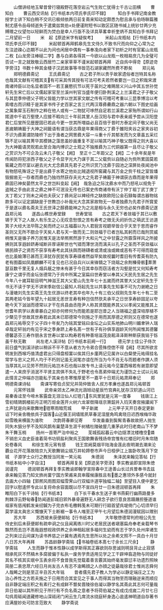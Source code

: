 <!-- { "loadSidebar": true } -->
　　山僧讲经地玉辇昔曾行寝殿野花落空岩云气生败亡犹得士千古让田横
　　曹知白
　　曹云西交讯帖【行书纸本内项氏李氏印不録】
　　知白手书拜记南金教授学士讲下知白稍不交讯已极倾依两日前复斋来知动定颇悉为慰且承与伯旸聨篇雅制尤感令岳母倾逝失于遣奠兹筑伯处便谨附短书以致区区随书缄上统钞廿两少充赙赠之仪望勿以轻鲜而为焚白是幸人行亟不及详具草畧幸祈奎炳不具知白手书拜记二月望前一日
　　米　起【原迹米字有疑俟考】
　　米起山龙瓶帖【行书纸本内项氏李氏印不録】
　　米起顿首再拜鹤皋先生文侍久不致书尺而向仰之心常为之东注迹疎心迩期不以此为间也闲居中偶有一事奉凂向者家下初析之时有官窰山龙瓶二枚【山龙旁注棒槌二字】愚与白弟各得其一今欲以山龙瓶一枚相易庶几为全璧可否试一言之就致敬云西居竹二亲家草草不谨米起顿首再拜　近自呉中得竒【原迹竒字旁注】书数十种其金楼子汉武故事等书皆范石湖家藏然所费不尠矣
　　郑元祐
　　郑明德彞斋记
　　王氏彞斋记
　　古之君子所以贵乎故家遗俗者岂特其名称也哉其文献有可稽其支有可采其传其授有可法可考夫若然者要岂一日之积哉宋渡南诸帅臣以功名显者固不一若王襄愍抗节以死于苖刘之难赐居义兴山中其五世孙觉轩先生宋亡后以文儒起家官至兰溪州判官当盛年便归卧荆溪之上兰溪君之子子敬父与其昆季仲德父子明父皆能力学以世其家文献之传有可稽可考重以三昆季博洽以考索嗜古而识精于是其家书传子史百家之言三代两汉尊彞罍鼎之器六朝以下图史绘画之属象犀玉石制作之粹在他人或有一二物犹可哆然自足若兰溪君之家殆所谓如行山隂道中千岩万壑使人应接不暇向三十年前其里人岳汉阳与君中表亲戚予尝从汉阳登君仁后堂所见歴歴固已若此今更一世其所増益必且百倍于昔时方泰定间子敬父尚无恙嵗朝祷籖于大神之祠籖语有谓当获古鼎是年果得商父丁彞于雒阳夹谷之家夹谷初不识为彞苐谓防陵桥下出于渔者之网罟彞大容一斗重十斤其郁发而为文章虽五采烂锦不足以喻其菁华其模铸之藻思虽妙画重复不足以喻其巧神子敬父既得之则大喜以为大神籖语灵贶若此至合海内博识之士观之不独推彞为三代铜器第一且尽让子敬父之赏识为不可企及云未几子敬父【阙】　至正十二年距父之【阙】二十余年矣是年传闻防将犯浙西子敬父之子令显字光大乃谋于其二父载赀以自随必为赀所累固莫若窖藏之而尽室以避去光大尤念彞其先君子之所识赏乃沈彞于园池之深屏处夜闻池中有物怒吼殊讶之于是出彞于水寄之他处比贼退视所窖藏与其万金之赀千柱之室皆燔毁掘凿无一存者而彞也乃独岿然获存夫光大之先君子祷籖于神谓获古鼎而是年果得彞固已神矣晏然太平之世岂料变起【阙】　哉急迫之际沈彞水中而乃怒吼以规免于盗贼之手由此言之彞之神不可泯没无传也已案史传商诸帝有沃丁仲丁祖丁武丁庚丁太丁若父丁则未之闻也夫获父丁彞尚足以裨经传之缺故欧阳公金石録每谓古器物铭款多可以证定譌缺是于世教岂小补哉光大念其家故物无一存者独彞为先君子所寳爱于是遂以彞名斋夫王氏世泽之醇彞能神之为之兆是相与永久无穷也必矣作彞斋记遂昌郑元祐
　　遂昌山樵世寿堂録
　　世寿堂铭
　　古之君天下者敛福于其已以敷锡于天下之人故人有乐生之心无叹息愁恨之苦有寿考之徴无夭阏折伤之萌武王访道箕子大经大法毕陈之矣而终之以五福葢以为人君貎言视聼举皆合乎天至于思而睿作圣则又无所不脗合乎天矣人君与天一致而无二则敛福于已者岂私其躬而已哉刑赏威柄惟天是循子养万民惟天是法举熈熈然游于大和元气之中甘露之所霡霂祥风之所披拂则其享遐龄跻寿域断非厚诬斯世也气错而薄世浇而漓夫以孔子之圣而不获敛福以锡民顔子之贤而不获享有寿考此其扶舆而磅礴者或清或浊或媺或恶有不可得而窥度也比虽媮薄已甚而王泽犹存民犹有享寿祺者然益罕矣故视曩时耆旧有传耆英有防九老有图葢如凤凰麒麟不可复见也已况自兵兴以来锋镝之下烧刼之余荆榛骨骸莾萧瑟亘数千里无复人烟兵旤之惨未有甚于今日其幸存而窃活者方沟壑是忧又何知寿考康宁之谓乎而金坛张德常乃于呉中所寓之室扁曰世寿堂以奉其父天民先生居之先生今年八十嵗耳聪目明气神滋王其大父爱山先生年七十五嵗而终其曽大父定轩先生于书无不读于学无不讲宋季赵信公最知人将起先生以共事先生知事不可为力谢絶之日与漫塘刘先生实斋王先生优游以终老其卒也年九十有三伯父叔刚先生年七十有二至其两老姑今皆年望九十起居无恙世言寿有种岂信然欤夫承平之日世享寿龄固足以夸艳今天下汹汹而德常以才干在呉县由丞陞尹人称其贤既能养其父以孝闻又能推其上世耆年夙学以表章暴白之抑亦何修何为而能若是耶岂昔之人当锡福之盛深培厚植不少槩见于世故其世寿若此其未已耶德常今则施之于用而其厚德之积则又在德常也遂昌郑元祐辱交于父子四十年矣乃为铭其堂铭曰金坛之山实系地肺山明川媚聿钟人瑞卓哉定轩翁灼有见乎宋之季身跻上寿名髙一世有子有孙俱享遐龄天何所闻惟其德馨德馨苾芬三寿作朋永言世寿以堂以构寿若有种善培滋茂良耜泽泽斯种斯获我铭于铄虽千秋无斁
　　尚左老人溪浒帖【行书纸本前阙一行】
　　德元学士佳公子侍次前日盛气到溪浒欲以稍诉不平不意从者方为令弟合巹殊倥偬不得【阙】尽其所欲言明发到西堠巧值清虚君出只得盘桓畱以俟其归乡廑两记见属许以白粲使元祐得挂名常学与忠义之邦人均于不朽则记虽无润笔亦谊在所当为今不肖无与而题者作譔人须当厚其礼以见劳不然则元祐岂木石也哉以故专书上请元祐今见畱西堠若有谢意即望遣一人来庶乎消泯不平贤主宾俱不失礼于野老也令髙弟仲端尤为谨饬之士试以元祐此情言之仲端亦岂能私于其亲也冬寒惟厚爱不一嘉平十日郑元祐肃拜奉记
　　郑明德斋课诗帖
　　斋课写寄伯贞契兄并简仲致舎人叔方孝亷也遂昌郑元祐顿首
　　元宵怀钱唐
　　武帝亲郊太乙神流光涵旭动星辰竹宫典礼犹存汉轵道山河已易秦香迳至今啼木客露盘无泪泣仙人红镫几东风里犹是元宵一度春
　　钱唐江上雪初晴鳷鹊楼前月正明万炬金莲开火树六龙翠辔降瑶京箫韶并入钧天奏宫掖讙闻下土声犹是向来歌舞地镫寒雨暗荒城
　　甲子新嵗
　　上元甲子天开日泰定更新诏下时亲舎晚依呉子国客山近偃王祠墙隂夙草春泥湿屋角鸣禽晓日迟西堠梅华政如雪晚来横笛为谁吹
　　次韵蒋春卿见寄
　　华发垂垂到鬓髾青春故故把人抛生同失木狙分芋不及知风鹊有巢楚泽生涯千树橘杜陵破屋几重茅此时归老南山下不梦朱干舞玉梢
　　扬州一首寄严治中裕之
　　芜城孤起暮云中边燧漂沈楼橹空燐不销忠义血史臣谁着简书功铜盐利聚呉王国歌舞香残炀帝宫惟有红楼旧时月朱帘随处卷春风
　　和徐生芾元宵有感
　　钱王宫阙莫烟平陆海金莲此夜明潮去潮来沦覇业花开花落故陪京九天歌舞销尘刼万井轮蹄卷市声今日桓伊江上笛卧吹落月下空城　子源学士众行之教授当同发一笑元祐
　　朱德润
　　朱泽民来翰见答帖【行书纸本帖中小字自注】
　　顿首再拜复吴【原迹吴字旁添】季实教谕即宣除朱徳润谨完
　　德润顿首再拜复季实教谕即翰学宣除春中王逹善山长过呉曽奉书去兹承来翰见答乃知文斾尚畱宁国方荣甫来具审履候康胜且有墨之惠领外多感今就封去画大小四轴【郭熈风雨图双幅雪霁山行双幅许道寜独幅二轴】至望目入便中更乞回字以慰逺怀专此以复将命余容面既以尽不宣四月廿一日朱德润顿首再拜
　　朱睢阳白下长干诗帖【行书纸本】
　　白下长干春水生送子束书燕蓟行幽燕路曼多荆棘浮云野甸春防闻道彭城旧郛外暴骨遍野无人耕念子欲行意良苦蹑屩担簦道谁祖家有慈闱鹤发亲纫鍼为子完衣布毛檄韩笺未可期行行廻首望呉堤倚门心切须早归莫学温太眞忠义慨慷天下士断裾一事令人嗤至正甲午七月望后朱德润漫赋因以赠别
　　苏大年
　　苏西坡未获便邮帖【行书纸本】
　　大年敬啓德常判府相公先生侍史别后未获便邮有疏申诇之仪且闻离练川时父老居民送者塡塞扁舟奉老亲载琴书飘然而去岂不髙哉遐想视政供养之余神相起居多福何生幼而有志于学久处州庠诸生之列来过云间谋为读书养慈之计冀有遇焉先生思所以处之余希文照不一具白十月廿八日苏大年再拜
　　苏昌龄静学斋铭【书袖卷纸本髙七寸余长三尺余】
　　静学斋铭
　　人生而静于惟本性静以成学斯得其正寡欲则存思诚则明艮背止止寂感相承死灰不然槁木多腐彼偏于私执一废务学贵适用见学之工干辟坤翕造物与同徒好其名不核其实珉中玉表余将不食昔我先觉载着善言覈其始终毫发靡愆丰功遗烈照映简册二表忠荩六经日月尚友古人有志不渝睎顔之人亦顔之徒朂哉徐君士惟尚志舜何人哉睎之则是至正辛丑苏大年铭
　　昔者儒先君子教人为学必以静定端庄之工为治心养性之方若夫施之于日用而合其宜见之于事人而得其当物至而理融逆来而顺应自非静定端庄积之有素行之有成鲜不瞀矣晋陵徐伯凝以静学名其斋此其志何可量哉异日伯凝以其所积见于所行有不负名斋之意者予将荷伯凝之有成戊戌嵗二月廿七日勾呉周砥闻道藏修地山深祗闭门闲云生几席流水绕庭轩身逸心逾逺神明道自存著书应满屋妙处可防言范致大
　　静学斋说
